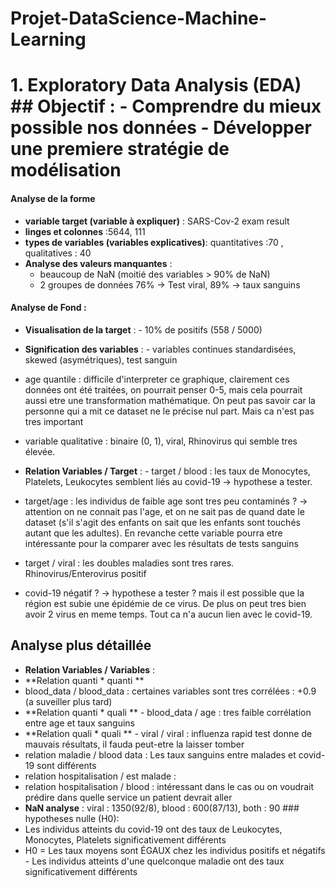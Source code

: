 # Projet-DataScience-Machine-Learning
# 1. Exploratory Data Analysis (EDA)  ## Objectif : - Comprendre du mieux possible nos données - Développer une premiere stratégie de modélisation    
#### Analyse de la forme   
- **variable target (variable à expliquer)** : SARS-Cov-2 exam result  
- **linges et colonnes** :5644, 111   
- **types de variables (variables explicatives)**: quantitatives :70 , qualitatives : 40  
- **Analyse des valeurs manquantes** :     
  - beaucoup de NaN (moitié des variables > 90% de NaN)    
   - 2 groupes de données 76% -> Test viral, 89% -> taux sanguins       
#### Analyse de Fond : 
  - **Visualisation de la target** :     - 10% de positifs (558 / 5000)          
  - **Signification des variables** :     -  variables continues standardisées, skewed (asymétriques), test sanguin    
  - age quantile : difficile d'interpreter ce graphique, clairement ces données ont été traitées, on pourrait penser 0-5, mais cela pourrait aussi etre une transformation mathématique. On peut pas savoir car la personne qui a mit ce dataset ne le précise nul part. Mais ca n'est pas tres important     
  - variable qualitative : binaire (0, 1), viral, Rhinovirus qui semble tres élevée.   
  
  - **Relation Variables / Target** :     - target / blood : les taux de Monocytes, Platelets, Leukocytes semblent liés au covid-19 -> hypothese a tester.        
  - target/age : les individus de faible age sont tres peu contaminés ? -> attention on ne connait pas l'age, et on ne sait pas de quand date le dataset (s'il s'agit des enfants on sait que les enfants sont touchés autant que les adultes). En revanche cette variable pourra etre intéressante pour la comparer avec les résultats de tests sanguins        
  - target / viral : les doubles maladies sont tres rares. Rhinovirus/Enterovirus positif 
  - covid-19 négatif ? -> hypothese a tester ? mais il est possible que la région est subie une épidémie de ce virus. De plus on peut tres bien avoir 2 virus en meme temps. Tout ca n'a aucun lien avec le covid-19.       
  
  ## Analyse plus détaillée  
  
  - **Relation Variables / Variables** :     
  - **Relation quanti * quanti **         
  - blood_data / blood_data : certaines variables sont tres corrélées : +0.9 (a suveiller plus tard)              
  - **Relation quanti * quali **         - blood_data / age : tres faible corrélation entre age et taux sanguins             
  - **Relation quali * quali **          - viral / viral : influenza rapid test donne de mauvais résultats, il fauda peut-etre la laisser tomber      
  - relation maladie / blood data : Les taux sanguins entre malades et covid-19 sont différents       
  - relation hospitalisation / est malade :          
  - relation hospitalisation / blood : intéressant dans le cas ou on voudrait prédire dans quelle service un patient devrait aller   
  - **NaN analyse** : viral : 1350(92/8), blood : 600(87/13), both : 90  ### hypotheses nulle (H0):  
  - Les individus atteints du covid-19 ont des taux de Leukocytes, Monocytes, Platelets significativement différents    
  - H0 = Les taux moyens sont ÉGAUX chez les individus positifs et négatifs  - Les individus atteints d'une quelconque maladie ont des taux significativement différents       
